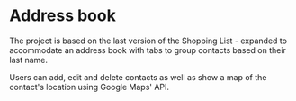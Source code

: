 # Address book

The project is based on the last version of the Shopping List - expanded to accommodate an address book with tabs to group contacts based on their last name. 

Users can add, edit and delete contacts as well as show a map of the contact's location using Google Maps' API.
